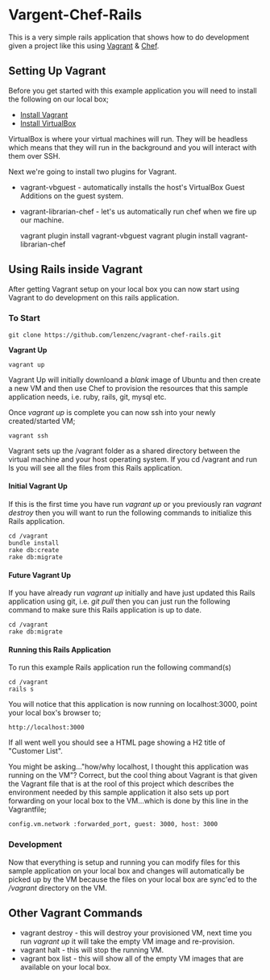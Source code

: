 # Vargent-Chef-Rails
This is a very simple rails application that shows how to do development given a project like this using [Vagrant](https://www.vagrantup.com/) & [Chef](https://www.getchef.com/chef/).

## Setting Up Vagrant
Before you get started with this example application you will need to install the following on our local box;

* [Install Vagrant](http://www.vagrantup.com/downloads.html)
* [Install VirtualBox](https://www.virtualbox.org/wiki/Downloads)

VirtualBox is where your virtual machines will run. They will be headless which means that they will run in the background and you will interact with them over SSH.

Next we're going to install two plugins for Vagrant.

* vagrant-vbguest - automatically installs the host's VirtualBox Guest Additions on the guest system.
* vagrant-librarian-chef - let's us automatically run chef when we fire up our machine.

	vagrant plugin install vagrant-vbguest
	vagrant plugin install vagrant-librarian-chef

## Using Rails inside Vagrant
After getting Vagrant setup on your local box you can now start using Vagrant to do development on this rails application.

### To Start

	git clone https://github.com/lenzenc/vagrant-chef-rails.git

__Vagrant Up__

	vagrant up

Vagrant Up will initially downloand a *blank* image of Ubuntu and then create a new VM and then use Chef to provision the resources that this sample application needs, i.e. ruby, rails, git, mysql etc.

Once *vagrant up* is complete you can now ssh into your newly created/started VM;

	vagrant ssh

Vagrant sets up the /vagrant folder as a shared directory between the virtual machine and your host operating system. If you cd /vagrant and run ls you will see all the files from this Rails application.

#### Initial Vagrant Up
If this is the first time you have run *vagrant up* or you previously ran *vagrant destroy* then you will want to run the following commands to initialize this Rails application.

	cd /vagrant
	bundle install
	rake db:create
	rake db:migrate

#### Future Vagrant Up
If you have already run *vagrant up* initially and have just updated this Rails application using git, i.e. *git pull* then you can just run the following command to make sure this Rails application is up to date.

	cd /vagrant
	rake db:migrate

#### Running this Rails Application
To run this example Rails application run the following command(s)

	cd /vagrant
	rails s

You will notice that this application is now running on localhost:3000, point your local box's browser to;

	http://localhost:3000

If all went well you should see a HTML page showing a H2 title of "Customer List".

You might be asking..."how/why localhost, I thought this application was running on the VM"?  Correct, but the cool thing about Vagrant is that given the Vagrant file that is at the rool of this project which describes the environment needed by this sample application it also sets up port forwarding on your local box to the VM...which is done by this line in the Vagrantfile;

	config.vm.network :forwarded_port, guest: 3000, host: 3000

### Development
Now that everything is setup and running you can modify files for this sample application on your local box and changes will automatically be picked up by the VM because the files on your local box are sync'ed to the */vagrant* directory on the VM.

## Other Vagrant Commands

* vagrant destroy - this will destroy your provisioned VM, next time you run *vagrant up* it will take the empty VM image and re-provision.
* vagrant halt - this will stop the running VM.
* vagrant box list - this will show all of the empty VM images that are available on your local box.

